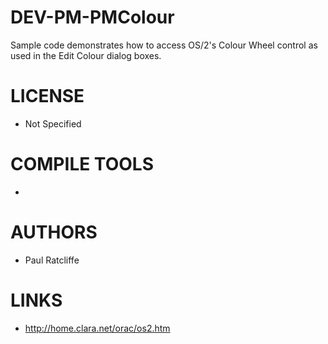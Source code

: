 DEV-PM-PMColour
===============

Sample code demonstrates how to access OS/2's Colour Wheel control as used in the Edit Colour dialog boxes.

LICENSE
===============
- Not Specified

COMPILE TOOLS
===============
* 

AUTHORS
===============
* Paul Ratcliffe

LINKS
===============
* http://home.clara.net/orac/os2.htm
